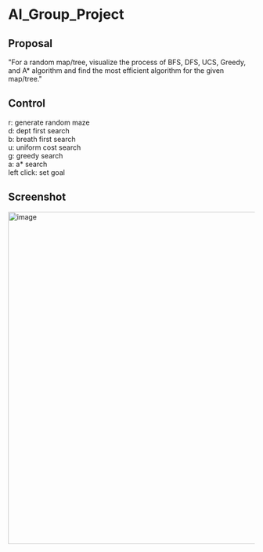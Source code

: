 # AI_Group_Project

## Proposal
"For a random map/tree, visualize the process of BFS, DFS, UCS, Greedy, and A* algorithm and find the most efficient algorithm for the given map/tree."

## Control
r: generate random maze<br />
d: dept first search<br />
b: breath first search<br />
u: uniform cost search<br />
g: greedy search<br />
a: a* search<br />
left click: set goal

## Screenshot
<img width="678" alt="image" src="https://user-images.githubusercontent.com/61720063/228260035-435b1b0c-ff7d-42ae-877f-a68e0c30f3bb.png">
